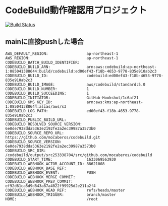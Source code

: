 # CodeBuild動作確認用プロジェクト

[![Build Status](https://codebuild.ap-northeast-1.amazonaws.com/badges?uuid=eyJlbmNyeXB0ZWREYXRhIjoicWQ5eWpKUWF6RzhOWlVCNWw2d2FUUU1ITUVyandmakJNU2oxbTNzRnhzOFltaUhWdGNMTG5FS0VVd1dLZS8yZS9iQUFJZ1pvNjYzbXRxdGE1cytxNUIwPSIsIml2UGFyYW1ldGVyU3BlYyI6IldxY3NJZWlOL2IyT2RSUEkiLCJtYXRlcmlhbFNldFNlcmlhbCI6MX0%3D&branch=main)](https://ap-northeast-1.console.aws.amazon.com/codesuite/codebuild/projects/codebuild)

## mainに直接pushした場合
```text
AWS_DEFAULT_REGION:                 ap-northeast-1
AWS_REGION:                         ap-northeast-1
CODEBUILD_BATCH_BUILD_IDENTIFIER:   
CODEBUILD_BUILD_ARN:                arn:aws:codebuild:ap-northeast-1:085041388644:build/codebuild:ed00ef43-f18b-4653-9778-835e910ab2c3
CODEBUILD_BUILD_ID:                 codebuild:ed00ef43-f18b-4653-9778-835e910ab2c3
CODEBUILD_BUILD_IMAGE:              aws/codebuild/standard:5.0
CODEBUILD_BUILD_NUMBER:             1
CODEBUILD_BUILD_SUCCEEDING:         1
CODEBUILD_INITIATOR:                GitHub-Hookshot/1c6af21
CODEBUILD_KMS_KEY_ID:               arn:aws:kms:ap-northeast-1:085041388644:alias/aws/s3
CODEBUILD_LOG_PATH:                 ed00ef43-f18b-4653-9778-835e910ab2c3
CODEBUILD_PUBLIC_BUILD_URL:         
CODEBUILD_RESOLVED_SOURCE_VERSION:  6e0de7938dda5363e2192fe2a2ec39987a3573b0
CODEBUILD_SOURCE_REPO_URL:          https://github.com/mocaberos/codebuild.git
CODEBUILD_SOURCE_VERSION:           6e0de7938dda5363e2192fe2a2ec39987a3573b0
CODEBUILD_SRC_DIR:                  /codebuild/output/src253338704/src/github.com/mocaberos/codebuild
CODEBUILD_START_TIME:               1633069563930
CODEBUILD_WEBHOOK_ACTOR_ACCOUNT_ID: 88621008
CODEBUILD_WEBHOOK_BASE_REF:         
CODEBUILD_WEBHOOK_EVENT:            PUSH
CODEBUILD_WEBHOOK_MERGE_COMMIT:     
CODEBUILD_WEBHOOK_PREV_COMMIT:      ef92d61ca5d9d843a87a4022f99925d2e211a2f4
CODEBUILD_WEBHOOK_HEAD_REF:         refs/heads/master
CODEBUILD_WEBHOOK_TRIGGER:          branch/master
HOME:                               /root
```